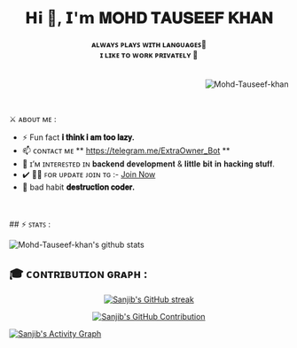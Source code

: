 <html>
<h1 align="center">𝗛𝗶 👋, 𝗜'𝗺 𝐌𝐎𝐇𝐃 𝐓𝐀𝐔𝐒𝐄𝐄𝐅 𝐊𝐇𝐀𝐍 </h1>
<h4 align="center">ᴀʟᴡᴀʏꜱ ᴘʟᴀʏꜱ ᴡɪᴛʜ ʟᴀɴɢᴜᴀɢᴇꜱ🐍 <br> ɪ ʟɪᴋᴇ ᴛᴏ ᴡᴏʀᴋ ᴘʀɪᴠᴀᴛᴇʟʏ 🔏 <br>  <br></h4>

<p align="right"> <img src="https://komarev.com/ghpvc/?username=Mohd-Tauseef-khan&label=Profile%20views&color=0e75b6&style=flat" alt="Mohd-Tauseef-khan" /> </p>
<br>

 ⚔️ ᴀʙᴏᴜᴛ ᴍᴇ : <br>
- ⚡ Fun fact **𝐢 𝐭𝐡𝐢𝐧𝐤 𝐢 𝐚𝐦 𝐭𝐨𝐨 𝐥𝐚𝐳𝐲.**
- 📫 ᴄᴏɴᴛᴀᴄᴛ ᴍᴇ ** https://telegram.me/ExtraOwner_Bot **
- 👀 ɪ’ᴍ ɪɴᴛᴇʀᴇꜱᴛᴇᴅ ɪɴ 𝐛𝐚𝐜𝐤𝐞𝐧𝐝 𝐝𝐞𝐯𝐞𝐥𝐨𝐩𝐦𝐞𝐧𝐭 & 𝐥𝐢𝐭𝐭𝐥𝐞 𝐛𝐢𝐭 𝐢𝐧 𝐡𝐚𝐜𝐤𝐢𝐧𝐠 𝐬𝐭𝐮𝐟𝐟.
- ✔️ 🤹‍♂️ ꜰᴏʀ ᴜᴘᴅᴀᴛᴇ ᴊᴏɪɴ ᴛɢ :- [Join Now](https://telegram.me/Extra_Tv_Team) <br>
- 👿 bad habit **𝐝𝐞𝐬𝐭𝐫𝐮𝐜𝐭𝐢𝐨𝐧 𝐜𝐨𝐝𝐞𝐫.**
  
<br>
<br>
## ⚡️ ꜱᴛᴀᴛꜱ : 

![Mohd-Tauseef-khan's github stats](https://github-stats-alpha.vercel.app/api?username=Mohd-Tauseef-khan&cc=000&tc=fff&ic=fff&bc=000)


## 🎓 ᴄᴏɴᴛʀɪʙᴜᴛɪᴏɴ ɢʀᴀᴘʜ :

<p align="center">
  <a href="https://github.com/Mohd-Tauseef-khan">
    <img src="https://github-readme-streak-stats.herokuapp.com/?user=Mohd-Tauseef-khan&theme=radical&border=7F3FBF&background=0D1117" alt="Sanjib's GitHub streak"/>
  </a>
</p>

<p align="center">
  <a href="https://github.com/Mohd-Tauseef-khan">
    <img src="https://github-profile-summary-cards.vercel.app/api/cards/profile-details?username=Mohd-Tauseef-khan&theme=radical" alt="Sanjib's GitHub Contribution"/>
  </a>
</p>

<a href="https://github.com/Mohd-Tauseef-khan">
<img alt="Sanjib's Activity Graph" src="https://github-readme-activity-graph.vercel.app/graph?username=Mohd-Tauseef-khan&bg_color=1F222E&color=F8D866&line=F85D7F&point=FFFFFF&hide_border=true">
</a>
